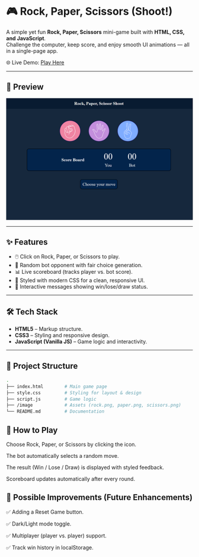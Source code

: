# 🎮 Rock, Paper, Scissors (Shoot!)

A simple yet fun **Rock, Paper, Scissors** mini-game built with **HTML, CSS, and JavaScript**.  
Challenge the computer, keep score, and enjoy smooth UI animations — all in a single-page app.

🌐 Live Demo: [Play Here](https://rock-paper-scissors-shoot-69.netlify.app/)

---

## 📸 Preview

![Game Screenshot](./image/preview.png)

---

## ✨ Features

- 🖱️ Click on Rock, Paper, or Scissors to play.
- 🤖 Random bot opponent with fair choice generation.
- 📊 Live scoreboard (tracks player vs. bot score).
- 🎨 Styled with modern CSS for a clean, responsive UI.
- 📝 Interactive messages showing win/lose/draw status.

---

## 🛠️ Tech Stack

- **HTML5** – Markup structure.
- **CSS3** – Styling and responsive design.
- **JavaScript (Vanilla JS)** – Game logic and interactivity.

---

## 📂 Project Structure

```bash
.
├── index.html        # Main game page
├── style.css         # Styling for layout & design
├── script.js         # Game logic
├── /image            # Assets (rock.png, paper.png, scissors.png)
└── README.md         # Documentation

```

## 📖 How to Play

Choose Rock, Paper, or Scissors by clicking the icon.

The bot automatically selects a random move.

The result (Win / Lose / Draw) is displayed with styled feedback.

Scoreboard updates automatically after every round.


## 🔮 Possible Improvements (Future Enhancements)

✅ Adding a Reset Game button.

✅ Dark/Light mode toggle.

✅ Multiplayer (player vs. player) support.

✅ Track win history in localStorage.
```
